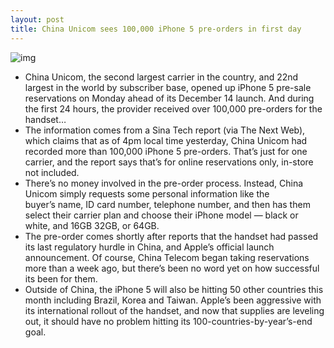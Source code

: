 ```yaml
---
layout: post
title: China Unicom sees 100,000 iPhone 5 pre-orders in first day
---
```

![img](http://media.idownloadblog.com/wp-content/uploads/2012/06/china-unicom.jpg)
* China Unicom, the second largest carrier in the country, and 22nd largest in the world by subscriber base, opened up iPhone 5 pre-sale reservations on Monday ahead of its December 14 launch. And during the first 24 hours, the provider received over 100,000 pre-orders for the handset…
* The information comes from a Sina Tech report (via The Next Web), which claims that as of 4pm local time yesterday, China Unicom had recorded more than 100,000 iPhone 5 pre-orders. That’s just for one carrier, and the report says that’s for online reservations only, in-store not included.
* There’s no money involved in the pre-order process. Instead, China Unicom simply requests some personal information like the buyer’s name, ID card number, telephone number, and then has them select their carrier plan and choose their iPhone model — black or white, and 16GB 32GB, or 64GB.
* The pre-order comes shortly after reports that the handset had passed its last regulatory hurdle in China, and Apple’s official launch announcement. Of course, China Telecom began taking reservations more than a week ago, but there’s been no word yet on how successful its been for them.
* Outside of China, the iPhone 5 will also be hitting 50 other countries this month including Brazil, Korea and Taiwan. Apple’s been aggressive with its international rollout of the handset, and now that supplies are leveling out, it should have no problem hitting its 100-countries-by-year’s-end goal.

